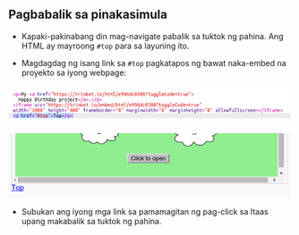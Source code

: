 ## Pagbabalik sa pinakasimula

+ Kapaki-pakinabang din mag-navigate pabalik sa tuktok ng pahina. Ang HTML ay mayroong ` #top ` para sa layuning ito.

+ Magdagdag ng isang link sa ` #top ` pagkatapos ng bawat naka-embed na proyekto sa iyong webpage:

![screenshot](images/showcase-top-code.png)

![screenshot](images/showcase-top-output.png)

+ Subukan ang iyong mga link sa pamamagitan ng pag-click sa Itaas upang makabalik sa tuktok ng pahina.